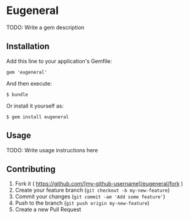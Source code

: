 # Eugeneral

TODO: Write a gem description

## Installation

Add this line to your application's Gemfile:

    gem 'eugeneral'

And then execute:

    $ bundle

Or install it yourself as:

    $ gem install eugeneral

## Usage

TODO: Write usage instructions here

## Contributing

1. Fork it ( https://github.com/[my-github-username]/eugeneral/fork )
2. Create your feature branch (`git checkout -b my-new-feature`)
3. Commit your changes (`git commit -am 'Add some feature'`)
4. Push to the branch (`git push origin my-new-feature`)
5. Create a new Pull Request
